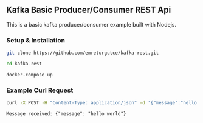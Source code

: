 ## Kafka Basic Producer/Consumer REST Api

This is a basic kafka producer/consumer example built with Nodejs.

### Setup & Installation

```sh
git clone https://github.com/emreturgutce/kafka-rest.git
```

```sh
cd kafka-rest
```

```sh
docker-compose up
```

### Example Curl Request
```sh
curl -X POST -H "Content-Type: application/json" -d '{"message":"hello world"}' http://localhost:8080/users
```

```{r df-drop-ok, class.source="bg-success"}
Message received: {"message": "hello world"}
```

